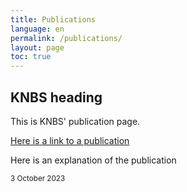 ```yaml
---
title: Publications
language: en
permalink: /publications/
layout: page
toc: true
---
```


## KNBS heading
This is KNBS' publication page.

[Here is a link to a publication](https://sdg-kenya.github.io/Site/contact-us/)

Here is an explanation of the publication

<small>3 October 2023</small>
